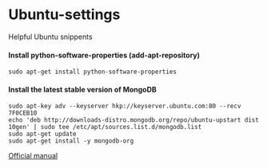 # Ubuntu-settings
Helpful Ubuntu snippents

#### Install python-software-properties (add-apt-repository)
```shell
sudo apt-get install python-software-properties
```

#### Install the latest stable version of MongoDB
```shell
sudo apt-key adv --keyserver hkp://keyserver.ubuntu.com:80 --recv 7F0CEB10
echo 'deb http://downloads-distro.mongodb.org/repo/ubuntu-upstart dist 10gen' | sudo tee /etc/apt/sources.list.d/mongodb.list
sudo apt-get update
sudo apt-get install -y mongodb-org
```
[Official manual](http://docs.mongodb.org/manual/tutorial/install-mongodb-on-ubuntu/)
